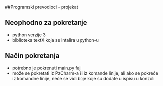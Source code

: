 ##Programski prevodioci - projekat

## Neophodno za pokretanje
* python verzije 3 <br />
* biblioteka textX koja se intalira u python-u <br />


## Način pokretanja
* potrebno je pokrenuti main.py fajl <br />
* može se pokretati iz PzCharm-a ili iz komande linije, ali ako se pokreće iz komandne linije, neće se vidi boje koje su dodate u ispisu u konzoli

